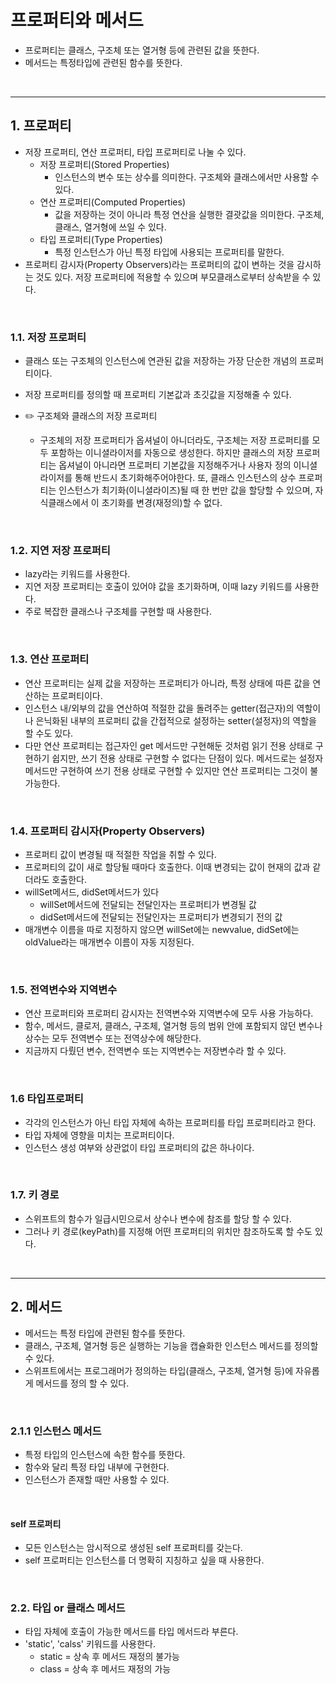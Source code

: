 # 프로퍼티와 메서드
- 프로퍼티는 클래스, 구조체 또는 열거형 등에 관련된 값을 뜻한다.
- 메서드는 특정타입에 관련된 함수를 뜻한다.

<br/>

-------------

## 1. 프로퍼티
- 저장 프로퍼티, 연산 프로퍼티, 타입 프로퍼티로 나눌 수 있다.
   - 저장 프로퍼티(Stored Properties)
      - 인스턴스의 변수 또는 상수를 의미한다. 구조체와 클래스에서만 사용할 수 있다.
   - 연산 프로퍼티(Computed Properties)
      - 값을 저장하는 것이 아니라 특정 연산을 실행한 결괏값을 의미한다. 구조체, 클래스, 열거형에 쓰일 수 있다.
   - 타입 프로퍼티(Type Properties)
      - 특정 인스턴스가 아닌 특정 타입에 사용되는 프로퍼티를 말한다.
- 프로퍼티 감시자(Property Observers)라는 프로퍼티의 값이 변하는 것을 감시하는 것도 있다. 저장 프로퍼티에 적용할 수 있으며 부모클래스로부터 상속받을 수 있다.

<br/>

### 1.1. 저장 프로퍼티
- 클래스 또는 구조체의 인스턴스에 연관된 값을 저장하는 가장 단순한 개념의 프로퍼티이다.
- 저장 프로퍼티를 정의할 때 프로퍼티 기본값과 초깃값을 지정해줄 수 있다.

-  ✏️ 구조체와 클래스의 저장 프로퍼티
   - 구조체의 저장 프로퍼티가 옵셔널이 아니더라도, 구조체는 저장 프로퍼티를 모두 포함하는 이니셜라이저를 자동으로 생성한다. 하지만 클래스의 저장 프로퍼티는 옵셔널이 아니라면 프로퍼티 기본값을 지정해주거나 사용자 정의 이니셜라이저를 통해 반드시 초기화해주어야한다. 또, 클래스 인스턴스의 상수 프로퍼티는 인스턴스가 최기화(이니셜라이즈)될 때 한 번만 값을 할당할 수 있으며, 자식클래스에서 이 초기화를 변경(재정의)할 수 없다.

<br/>

### 1.2. 지연 저장 프로퍼티
- lazy라는 키워드를 사용한다.
- 지연 저장 프로퍼티는 호출이 있어야 값을 초기화하며, 이때 lazy 키워드를 사용한다.
- 주로 복잡한 클래스나 구조체를 구현할 때 사용한다.

<br/>

### 1.3. 연산 프로퍼티
- 연산 프로퍼티는 실제 값을 저장하는 프로퍼티가 아니라, 특정 상태에 따른 값을 연산하는 프로퍼티이다.
- 인스턴스 내/외부의 값을 연산하여 적절한 값을 돌려주는 getter(접근자)의 역할이나 은닉화된 내부의 프로퍼티 값을 간접적으로 설정하는 setter(설정자)의 역할을 할 수도 있다.
- 다만 연산 프로퍼티는 접근자인 get 메서드만 구현해둔 것처럼 읽기 전용 상태로 구현하기 쉽지만, 쓰기 전용 상태로 구현할 수 없다는 단점이 있다. 메서드로는 설정자 메서드만 구현하여 쓰기 전용 상태로 구현할 수 있지만 연산 프로퍼티는 그것이 불가능한다.

<br/>

### 1.4. 프로퍼티 감시자(Property Observers)

- 프로퍼티 값이 변경될 때 적절한 작업을 취할 수 있다.
- 프로퍼티의 값이 새로 할당될 때마다 호출한다. 이때 변경되는 값이 현재의 값과 같더라도 호출한다.
- willSet메서드, didSet메서드가 있다
   - willSet메서드에 전달되는 전달인자는 프로퍼티가 변경될 값
   - didSet메서드에 전달되는 전달인자는 프로퍼티가 변경되기 전의 값
- 매개변수 이름을 따로 지정하지 않으면 willSet에는 newvalue, didSet에는 oldValue라는 매개변수 이름이 자동 지정된다.

<br/>

### 1.5. 전역변수와 지역변수
- 연산 프로퍼티와 프로퍼티 감시자는 전역변수와 지역변수에 모두 사용 가능하다.
- 함수, 메서드, 클로저, 클래스, 구조체, 열거형 등의 범위 안에 포함되지 않던 변수나 상수는 모두 전역변수 또는 전역상수에 해당한다.
- 지금까지 다뤘던 변수, 전역변수 또는 지역변수는 저장변수라 할 수 있다.

<br/>

### 1.6 타입프로퍼티
- 각각의 인스턴스가 아닌 타입 자체에 속하는 프로퍼티를 타입 프로퍼티라고 한다.
- 타입 자체에 영향을 미치는 프로퍼티이다.
- 인스턴스 생성 여부와 상관없이 타입 프로퍼티의 값은 하나이다.

<br/>

### 1.7. 키 경로
- 스위프트의 함수가 일급시민으로서 상수나 변수에 참조를 할당 할 수 있다.
- 그러나 키 경로(keyPath)를 지정해 어떤 프로퍼티의 위치만 참조하도록 할 수도 있다.

<br/>

-------

## 2. 메서드
- 메서드는 특정 타입에 관련된 함수를 뜻한다.
- 클래스, 구조체, 열거형 등은 실행하는 기능을 캡슐화한 인스턴스 메서드를 정의할 수 있다.
- 스위프트에서는 프로그래머가 정의하는 타입(클래스, 구조체, 열거형 등)에 자유롭게 메서드를 정의 할 수 있다.

<br/>

### 2.1.1 인스턴스 메서드
- 특정 타입의 인스턴스에 속한 함수를 뜻한다.
- 함수와 달리 특정 타입 내부에 구현한다.
- 인스턴스가 존재할 때만 사용할 수 있다.

<br/>

#### self 프로퍼티
- 모든 인스턴스는 암시적으로 생성된 self 프로퍼티를 갖는다.
- self 프로퍼티는 인스턴스를 더 명확히 지칭하고 싶을 때 사용한다.

<br/>

### 2.2. 타입 or 클래스 메서드
- 타입 자체에 호출이 가능한 메서드를 타입 메서드라 부른다.
- 'static', 'calss' 키워드를 사용한다.
   - static = 상속 후 메서드 재정의 불가능
   - class = 상속 후 메서드 재정의 가능


